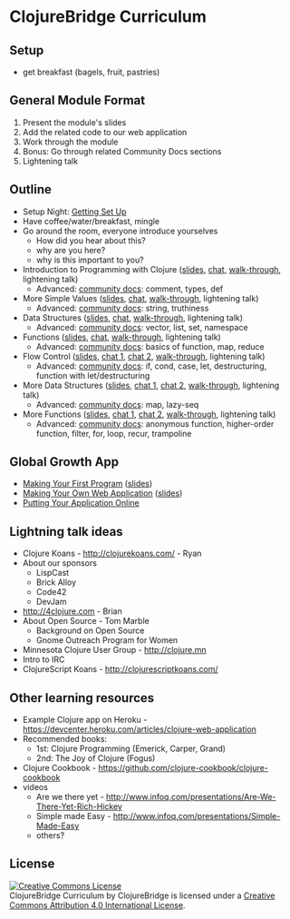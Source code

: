 # ClojureBridge Curriculum

## Setup
* get breakfast (bagels, fruit, pastries)


## General Module Format
1. Present the module's slides
1. Add the related code to our web application
1. Work through the module
1. Bonus: Go through related Community Docs sections
1. Lightening talk


## Outline
* Setup Night: [Getting Set Up](outline/setup.md)
* Have coffee/water/breakfast, mingle
* Go around the room, everyone introduce yourselves
  * How did you hear about this?
  * why are you here?
  * why is this important to you?
* Introduction to Programming with Clojure ([slides](https://clojurebridge-minneapolis.github.io/slides/module1.html#/), [chat](web-app-notes.md#set-up-your-app), [walk-through](outline/intro.md), lightening talk)
  * Advanced: [community docs](https://clojurebridge.github.io/community-docs/index.html): comment, types, def
* More Simple Values ([slides](https://clojurebridge-minneapolis.github.io/slides/module4.html), [chat](web-app-notes.md#say-hello-to-yourself), [walk-through](outline/simple_values2.md), lightening talk)
  * Advanced: [community docs](https://clojurebridge.github.io/community-docs/index.html): string, truthiness
* Data Structures ([slides](https://clojurebridge-minneapolis.github.io/slides/module2.html), [chat](web-app-notes.md#write-some-html-with-hiccup), [walk-through](outline/data_structures.md), lightening talk)
  * Advanced: [community docs](https://clojurebridge.github.io/community-docs/index.html): vector, list, set, namespace
* Functions ([slides](https://clojurebridge-minneapolis.github.io/slides/module3.html), [chat](web-app-notes.md#add-a-form), [walk-through](outline/functions.md), lightening talk)
  * Advanced: [community docs](https://clojurebridge.github.io/community-docs/index.html): basics of function, map, reduce
* Flow Control ([slides](https://clojurebridge-minneapolis.github.io/slides/module7.html), [chat 1](web-app-notes.md#add-some-flow-control), [chat 2](web-app-notes.md#simplify-things-with-let), [walk-through](outline/flow_control.md), lightening talk)
  * Advanced: [community docs](https://clojurebridge.github.io/community-docs/index.html): if, cond, case, let, destructuring, function with let/destructuring
* More Data Structures ([slides](https://clojurebridge-minneapolis.github.io/slides/module6.html), [chat 1](web-app-notes.md#maps), [chat 2](web-app-notes.md#post-a-name-and-message), [walk-through](outline/data_structures2.md), lightening talk)
  * Advanced: [community docs](https://clojurebridge.github.io/community-docs/index.html): map, lazy-seq
* More Functions ([slides](https://clojurebridge-minneapolis.github.io/slides/module5.html), [chat 1](web-app-notes.md#store-and-display-messages), [chat 2](web-app-notes.md#make-it-pretty-by-adding-bootstrap), [walk-through](outline/functions2.md), lightening talk)
  * Advanced: [community docs](https://clojurebridge.github.io/community-docs/index.html): anonymous function, higher-order function, filter, for, loop, recur, trampoline


## Global Growth App
* [Making Your First Program](outline/first-program.md) ([slides](https://clojurebridge-minneapolis.github.io/slides/module8.html))
* [Making Your Own Web Application](outline/app.md) ([slides](https://clojurebridge-minneapolis.github.io/slides/module9.html))
* [Putting Your Application Online](outline/deploy.md)


## Lightning talk ideas
* Clojure Koans - http://clojurekoans.com/ - Ryan
* About our sponsors
  * LispCast
  * Brick Alloy
  * Code42
  * DevJam
* http://4clojure.com - Brian
* About Open Source - Tom Marble
  * Background on Open Source
  * Gnome Outreach Program for Women
* Minnesota Clojure User Group - http://clojure.mn
* Intro to IRC
* ClojureScript Koans - http://clojurescriptkoans.com/


## Other learning resources
* Example Clojure app on Heroku - https://devcenter.heroku.com/articles/clojure-web-application
* Recommended books:
  * 1st: Clojure Programming (Emerick, Carper, Grand)
  * 2nd: The Joy of Clojure (Fogus)
* Clojure Cookbook - https://github.com/clojure-cookbook/clojure-cookbook
* videos
  * Are we there yet - http://www.infoq.com/presentations/Are-We-There-Yet-Rich-Hickey
  * Simple made Easy - http://www.infoq.com/presentations/Simple-Made-Easy
  * others?


## License
<a rel="license" href="http://creativecommons.org/licenses/by/4.0/deed.en_US"><img alt="Creative Commons License" style="border-width:0" src="http://i.creativecommons.org/l/by/4.0/88x31.png" /></a><br /><span xmlns:dct="http://purl.org/dc/terms/" href="http://purl.org/dc/dcmitype/Text" property="dct:title" rel="dct:type">ClojureBridge Curriculum</span> by <span xmlns:cc="http://creativecommons.org/ns#" property="cc:attributionName">ClojureBridge</span> is licensed under a <a rel="license" href="http://creativecommons.org/licenses/by/4.0/deed.en_US">Creative Commons Attribution 4.0 International License</a>.
